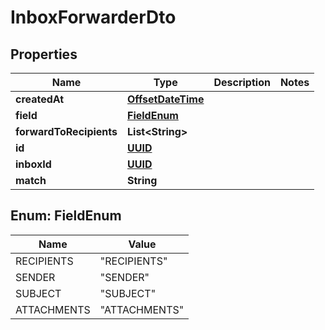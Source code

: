 

# InboxForwarderDto

## Properties

Name | Type | Description | Notes
------------ | ------------- | ------------- | -------------
**createdAt** | [**OffsetDateTime**](OffsetDateTime) |  | 
**field** | [**FieldEnum**](#FieldEnum) |  | 
**forwardToRecipients** | **List&lt;String&gt;** |  | 
**id** | [**UUID**](UUID) |  | 
**inboxId** | [**UUID**](UUID) |  | 
**match** | **String** |  | 



## Enum: FieldEnum

Name | Value
---- | -----
RECIPIENTS | &quot;RECIPIENTS&quot;
SENDER | &quot;SENDER&quot;
SUBJECT | &quot;SUBJECT&quot;
ATTACHMENTS | &quot;ATTACHMENTS&quot;



